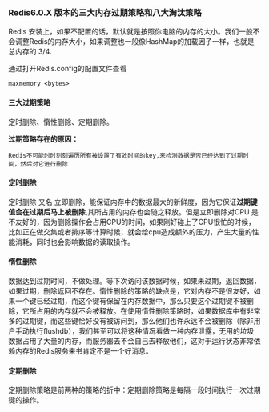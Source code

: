 ### Redis6.0.X 版本的三大内存过期策略和八大淘汰策略

Redis 安装上，如果不配置的话，默认就是按照你电脑的内存的大小。我们一般不会调整Redis的内存大小，如果调整也一般像HashMap的加载因子一样，也就是总内存的 3/4.

通过打开Redis.config的配置文件查看

```shell
maxmemory <bytes>
```

#### 三大过期策略

定时删除、惰性删除、定期删除。

**过期策略存在的原因：**

```
Redis不可能时时刻刻遍历所有被设置了有效时间的key,来检测数据是否已经达到了过期时间，然后对它进行删除
```

#### 定时删除

定时删除 又名 立即删除，能保证内存中的数据最大的新鲜度，因为它保证**过期键值会在过期后马上被删除**,其所占用的内存也会随之释放。但是立即删除对CPU 是不友好的，因为删除操作会占用CPU的时间，如果刚好碰上了CPU很忙的时候，比如正在做交集或者排序等计算时候，就会给cpu造成额外的压力，产生大量的性能消耗，同时也会影响数据的读取操作。

#### 惰性删除

数据达到过期时间，不做处理。等下次访问该数据时候，如果未过期，返回数据，如果过期，删除返回不存在。惰性删除的策略的缺点是，它对内存不是很友好，如果一个键已经过期，而这个键有保留在内存数据中，那么只要这个过期键不被删除，它所占用的内存就不会被释放。在使用惰性删除策略时，如果数据库中有非常多的过期键，而这些键恰好没有被访问到，那么他们也许永远不会被删除（除非用户手动执行flushdb），我们甚至可以将这种情况看做一种内存泄露，无用的垃圾数据占用了大量的内存，而服务器去不会自己去释放他们，这对于运行状态非常依赖内存的Redis服务来书肯定不是一个好消息。

#### 定期删除

定期删除策略是前两种的策略的折中：定期删除策略是每隔一段时间执行一次过期键的操作。